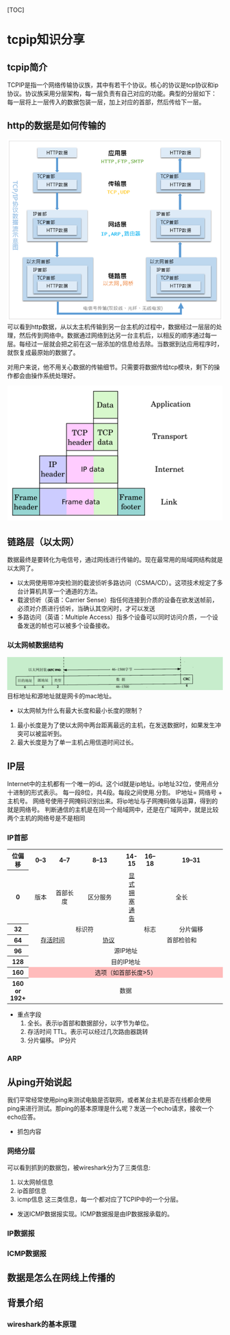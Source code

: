 
[TOC]

# tcpip知识分享

## tcpip简介
TCPIP是指一个网络传输协议族，其中有若干个协议。核心的协议是tcp协议和ip协议。协议族采用分层架构，每一层负责有自己对应的功能。典型的分层如下：
每一层将上一层传入的数据包装一层，加上对应的首部，然后传给下一层。

## http的数据是如何传输的
![http传输](./assets/http传输.png)
可以看到http数据，从以太主机传输到另一台主机的过程中，数据经过一层层的处理，然后传到网络中。数据通过网络到达另一台主机后，以相反的顺序通过每一层。每经过一层就会把之前在这一层添加的信息给去除。当数据到达应用程序时，就恢复成最原始的数据了。

对用户来说，他不用关心数据的传输细节。只需要将数据传给tcp模块，剩下的操作都会由操作系统处理好。

![数据的逐层处理](./assets/UDP_encapsulation.svg)

<!-- 1. 应用层产生的http数据
2. 传输层以应用层的数据作为基础，添加了tcp相关的信息(tcp首部)。
3. 网络层在传输层的数据前面添加了, ip协议相关的信息(ip首部)
4. 链路层在网络层的数据前面添加了以太网相关的信息(以太网首部) -->

## 链路层（以太网）
数据最终是要转化为电信号，通过网线进行传输的。现在最常用的局域网结构就是以太网了。
* 以太网使用带冲突检测的载波侦听多路访问（CSMA/CD）。这项技术规定了多台计算机共享一个通道的方法。
* 载波侦听（英语：Carrier Sense）指任何连接到介质的设备在欲发送帧前，必须对介质进行侦听，当确认其空闲时，才可以发送
* 多路访问（英语：Multiple Access）指多个设备可以同时访问介质，一个设备发送的帧也可以被多个设备接收。

### 以太网帧数据结构
![数据的逐层处理](./assets/以太网帧.png)
目标地址和源地址就是网卡的mac地址。
* 以太网帧为什么有最大长度和最小长度的限制？
1. 最小长度是为了使以太网中两台距离最远的主机，在发送数据时，如果发生冲突可以被监听到。
2. 最大长度是为了单一主机占用信道时间过长。
   
<!-- * 只靠mac地址，两台主机能够通信吗？
不能。如果两台主机在同一个局域网内，则可以直接发送消息。而如果在两个不同的局域网内，则无法通信。mac地址无法跨局域网。 -->

## IP层
Internet中的主机都有一个唯一的id。这个id就是ip地址。ip地址32位，使用点分十进制的形式表示。 每一段8位，共4段。每段之间使用.分割。
IP地址= 网络号 + 主机号。
网络号使用子网掩码识别出来。将ip地址与子网掩码做与运算，得到的就是网络号。
判断通信的主机是在同一个局域网中，还是在广域网中，就是比较两个主机的网络号是不是相同

### IP首部
<table class="wikitable" style="text-align:center">
<tbody><tr>
<th width="4%">位偏移
</th>
<th colspan="4" width="12%">0–3
</th>
<th colspan="4" width="12%">4–7
</th>
<th colspan="6" width="24%">8–13
</th>
<th colspan="2" width="6%">14-15
</th>
<th colspan="3" width="9%">16–18
</th>
<th colspan="13" width="39%">19–31
</th></tr>
<tr>
<th>0
</th>
<td colspan="4">版本
</td>
<td colspan="4">首部长度
</td>
<td colspan="6">区分服务
</td>
<td colspan="2"><a href="/w/index.php?title=%E6%98%BE%E5%BC%8F%E6%8B%A5%E5%A1%9E%E9%80%9A%E5%91%8A&amp;action=edit&amp;redlink=1" class="new" title="显式拥塞通告（页面不存在）">显式拥塞通告</a>
</td>
<td colspan="16">全长
</td></tr>
<tr>
<th>32
</th>
<td colspan="16">标识符
</td>
<td colspan="3">标志
</td>
<td colspan="13">分片偏移
</td></tr>
<tr>
<th>64
</th>
<td colspan="8"><a href="/wiki/%E5%AD%98%E6%B4%BB%E6%99%82%E9%96%93" title="存活时间">存活时间</a>
</td>
<td colspan="8"><a href="/wiki/%E5%8D%8F%E8%AE%AE" class="mw-disambig" title="协议">协议</a>
</td>
<td colspan="16">首部检验和
</td></tr>
<tr>
<th>96
</th>
<td colspan="32">源IP地址
</td></tr>
<tr>
<th>128
</th>
<td colspan="32">目的IP地址
</td></tr>
<tr>
<th>160
</th>
<td colspan="32" bgcolor="#FFBBBB">选项（如首部长度&gt;5）
</td></tr>
<tr>
<th>160<br>or<br>192+
</th>
<td colspan="32">&nbsp;<br>数据<br>&nbsp;
</td></tr></tbody></table>

* 重点字段
    1. 全长。表示ip首部和数据部分，以字节为单位。
    2. 存活时间 TTL。表示可以经过几次路由器跳转
    3. 分片偏移。  IP分片

### ARP






## 从ping开始说起
我们平常经常使用ping来测试电脑是否联网，或者某台主机是否在线都会使用ping来进行测试。那ping的基本原理是什么呢？发送一个echo请求，接收一个echo应答。
* 抓包内容

### 网络分层
可以看到抓到的数据包，被wireshark分为了三类信息:
1. 以太网帧信息
2. ip首部信息
3. icmp信息
这三类信息，每一个都对应了TCPIP中的一个分层。



* 发送ICMP数据报实现。ICMP数据报是由IP数据报承载的。

### IP数据报

### ICMP数据报



## 数据是怎么在网线上传播的





## 背景介绍
### wireshark的基本原理